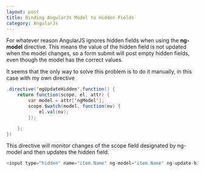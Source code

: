 ```yaml
---
layout: post
title: Binding AngularJs Model to Hidden Fields
category: AngularJs
---
```


For whatever reason AngularJS ignores hidden fields when using the **ng-model** directive. This means the value of the hidden field is not updated when the model changes, so a form submit will post empty hidden fields, even though the model has the correct values.

 It seems that the only way to solve this problem is to do it manually, in this case with my own directive

  
```csharp
.directive('ngUpdateHidden',function() {
    return function(scope, el, attr) {
        var model = attr['ngModel'];
        scope.$watch(model, function(nv) {
            el.val(nv);
        });

    };
})
```
  This directive will monitor changes of the scope field designated by ng-model and then updates the hidden field.

  
```csharp
<input type="hidden" name="item.Name" ng-model="item.Name" ng-update-hidden />
```
 

